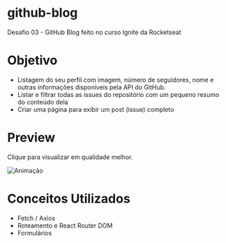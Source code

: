 # github-blog
Desafio 03 - GitHub Blog feito no curso Ignite da Rocketseat

# Objetivo

- Listagem do seu perfil com imagem, número de seguidores, nome e outras informações disponíveis pela API do GitHub.
- Listar e filtrar todas as issues do repositório com um pequeno resumo do conteúdo dela
- Criar uma página para exibir um post (issue) completo

# Preview

Clique para visualizar em qualidade melhor.

![Animação](https://user-images.githubusercontent.com/50672568/211874849-e76a4a2f-40a1-465e-b208-0226af00e949.gif)

# Conceitos Utilizados

- Fetch / Axios
- Roteamento e React Router DOM
- Formulários


